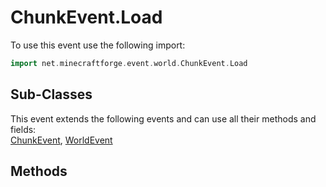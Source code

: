 # ChunkEvent.Load

To use this event use the following import:
```groovy
import net.minecraftforge.event.world.ChunkEvent.Load
```

## Sub-Classes
This event extends the following events and can use all their methods and fields: <br>
[ChunkEvent](chunk_event.md), [WorldEvent](world_event.md)

## Methods
